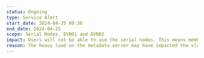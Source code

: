 ```yaml
---
status: Ongoing
type: Service Alert
start_date: 2024-04-25 09:30 
end_date: 2024-04-25  
scope: Serial Nodes, DVN01 and DVN02   
impact: Users will not be able to use the serial nodes. This means members of n02 will not be able to run jobs as their workflow depends on the serial nodes. We appreciate this is both critical and urgent for this project and HPE are investigating.   
reason: The heavy load on the metadata server may have impacted the slurm controller and caused the slurm deamon to fail on these nodes. Investigation is ongoing. 
---
```

